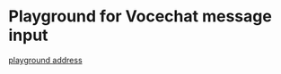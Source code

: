 # Playground for Vocechat message input

[playground address](https://web-msg-input-playground.vercel.app/)
